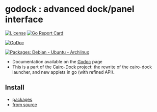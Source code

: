 # godock : advanced dock/panel interface

[![License](https://img.shields.io/:license-GPLv3-brightgreen.svg)](https://raw.githubusercontent.com/sqp/godock/master/LICENSE)
[![Go Report Card](https://goreportcard.com/badge/sqp/godock)](https://goreportcard.com/report/sqp/godock)

[![GoDoc](https://img.shields.io/badge/godoc-reference-orange.svg?style=flat)](https://godoc.org/github.com/sqp/godock)

[![Packages: Debian - Ubuntu - Archlinux](https://img.shields.io/badge/Packages-Debian%2C%20Ubuntu%2C%20Archlinux-blue.svg?style=plastic)](https://software.opensuse.org//download.html?project=home%3ASQP%3Acairo-dock-go&package=cairo-dock-rework)


* Documentation available on the [Godoc](https://godoc.org/github.com/sqp/godock) page 
* This is a part of the [Cairo-Dock](http://glx-dock.org) project: the rewrite of the cairo-dock launcher, and new applets in go (with refined API).


## Install


* [packages](https://software.opensuse.org//download.html?project=home%3ASQP%3Acairo-dock-go&package=cairo-dock-rework)
* [from source](https://godoc.org/github.com/sqp/godock/dist)
